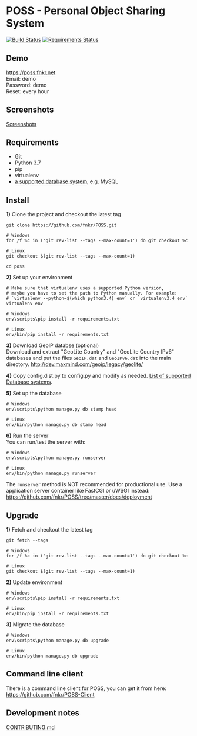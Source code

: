 # POSS - Personal Object Sharing System

[![Build Status](https://travis-ci.org/fnkr/POSS.svg?branch=master)](https://travis-ci.org/fnkr/POSS)
[![Requirements Status](https://requires.io/github/fnkr/POSS/requirements.svg?branch=master)](https://requires.io/github/fnkr/POSS/requirements/?branch=master)

## Demo
https://poss.fnkr.net  
Email: demo  
Password: demo  
Reset: every hour

## Screenshots
[Screenshots](https://fs.fnkr.net/78d2f899c9ba4fdd85ee)

## Requirements
* Git
* Python 3.7
* pip
* virtualenv
* [a supported database system](https://github.com/fnkr/POSS/blob/master/docs/databases.md), e.g. MySQL

## Install
**1)** Clone the project and checkout the latest tag
```
git clone https://github.com/fnkr/POSS.git

# Windows
for /f %c in ('git rev-list --tags --max-count=1') do git checkout %c

# Linux
git checkout $(git rev-list --tags --max-count=1)

cd poss
```

**2)** Set up your environment
```
# Make sure that virtualenv uses a supported Python version,
# maybe you have to set the path to Python manually. For example:
# `virtualenv --python=$(which python3.4) env` or `virtualenv3.4 env`
virtualenv env

# Windows
env\scripts\pip install -r requirements.txt

# Linux
env/bin/pip install -r requirements.txt
```

**3)** Download GeoIP databse (optional)  
Download and extract "GeoLite Country" and "GeoLite Country IPv6" databases
and put the files `GeoIP.dat` and `GeoIPv6.dat` into the main directory.
http://dev.maxmind.com/geoip/legacy/geolite/

**4)** Copy config.dist.py to config.py and modify as needed. [List of supported Database systems](https://github.com/fnkr/POSS/blob/master/docs/databases.md).

**5)** Set up the database
```
# Windows
env\scripts\python manage.py db stamp head

# Linux
env/bin/python manage.py db stamp head
```

**6)** Run the server  
You can run/test the server with:

```
# Windows
env\scripts\python manage.py runserver

# Linux
env/bin/python manage.py runserver
```

The `runserver` method is NOT recommended for productional use.
Use a application server container like FastCGI or uWSGI instead:
https://github.com/fnkr/POSS/tree/master/docs/deployment

## Upgrade

**1)** Fetch and checkout the latest tag
```
git fetch --tags

# Windows
for /f %c in ('git rev-list --tags --max-count=1') do git checkout %c

# Linux
git checkout $(git rev-list --tags --max-count=1)
```

**2)** Update environment
```
# Windows
env\scripts\pip install -r requirements.txt

# Linux
env/bin/pip install -r requirements.txt
```

**3)** Migrate the database
```
# Windows
env\scripts\python manage.py db upgrade

# Linux
env/bin/python manage.py db upgrade
```

## Command line client

There is a command line client for POSS, you can get it from here:
https://github.com/fnkr/POSS-Client

## Development notes
[CONTRIBUTING.md](https://github.com/fnkr/POSS/blob/master/CONTRIBUTING.md)
